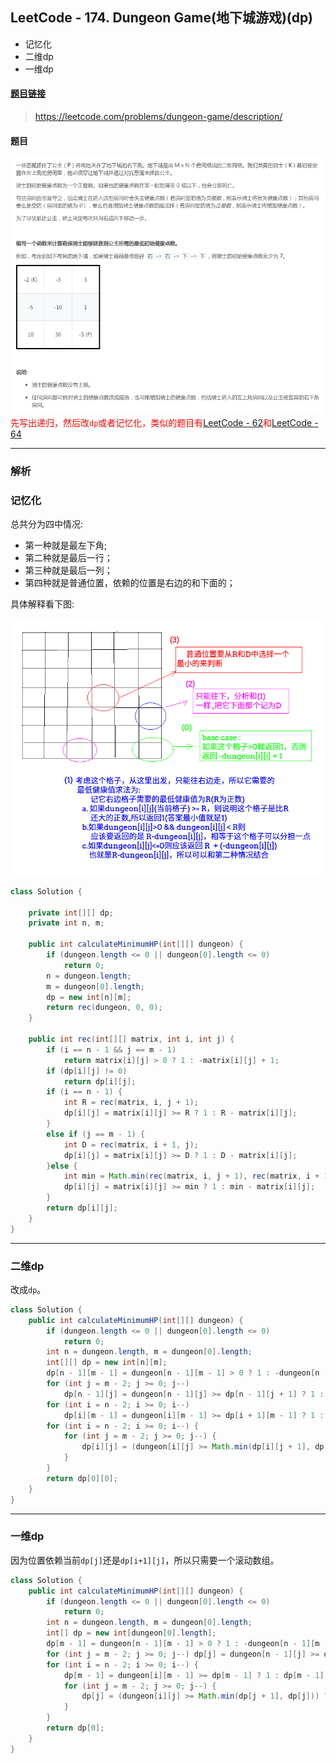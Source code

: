 ﻿## LeetCode - 174. Dungeon Game(地下城游戏)(dp)

 - 记忆化
 - 二维dp
 - 一维dp

#### [题目链接](https://leetcode.com/problems/dungeon-game/description/)

> https://leetcode.com/problems/dungeon-game/description/

#### 题目
![在这里插入图片描述](images/174_t.png)
<font color = red>先写出递归，然后改`dp`或者记忆化，类似的题目有[LeetCode - 62](https://blog.csdn.net/zxzxzx0119/article/details/81807910)和[LeetCode - 64](https://blog.csdn.net/zxzxzx0119/article/details/81227300)</font>
***
### 解析
### 记忆化

总共分为四中情况:

 - 第一种就是最左下角;
 - 第二种就是最后一行；
 - 第三种就是最后一列；
 - 第四种就是普通位置，依赖的位置是右边的和下面的；

具体解释看下图: 

![在这里插入图片描述](images/174_s.png)



```java
class Solution {

    private int[][] dp;
    private int n, m;

    public int calculateMinimumHP(int[][] dungeon) {
        if (dungeon.length <= 0 || dungeon[0].length <= 0)
            return 0;
        n = dungeon.length;
        m = dungeon[0].length;
        dp = new int[n][m];
        return rec(dungeon, 0, 0);  
    }

    public int rec(int[][] matrix, int i, int j) {
        if (i == n - 1 && j == m - 1) 
            return matrix[i][j] > 0 ? 1 : -matrix[i][j] + 1;
        if (dp[i][j] != 0) 
            return dp[i][j];
        if (i == n - 1) {
            int R = rec(matrix, i, j + 1);
            dp[i][j] = matrix[i][j] >= R ? 1 : R - matrix[i][j];
        }
        else if (j == m - 1) {
            int D = rec(matrix, i + 1, j);
            dp[i][j] = matrix[i][j] >= D ? 1 : D - matrix[i][j];
        }else {
            int min = Math.min(rec(matrix, i, j + 1), rec(matrix, i + 1, j));
            dp[i][j] = matrix[i][j] >= min ? 1 : min - matrix[i][j];
        }
        return dp[i][j];
    }
}

```
***
### 二维dp
改成`dp`。
```java
class Solution {
    public int calculateMinimumHP(int[][] dungeon) {
        if (dungeon.length <= 0 || dungeon[0].length <= 0)
            return 0;
        int n = dungeon.length, m = dungeon[0].length;
        int[][] dp = new int[n][m];
        dp[n - 1][m - 1] = dungeon[n - 1][m - 1] > 0 ? 1 : -dungeon[n - 1][m - 1] + 1;
        for (int j = m - 2; j >= 0; j--)
            dp[n - 1][j] = dungeon[n - 1][j] >= dp[n - 1][j + 1] ? 1 : dp[n - 1][j + 1] - dungeon[n - 1][j];
        for (int i = n - 2; i >= 0; i--)
            dp[i][m - 1] = dungeon[i][m - 1] >= dp[i + 1][m - 1] ? 1 : dp[i + 1][m - 1] - dungeon[i][m - 1];
        for (int i = n - 2; i >= 0; i--) {
            for (int j = m - 2; j >= 0; j--) {
                dp[i][j] = (dungeon[i][j] >= Math.min(dp[i][j + 1], dp[i + 1][j])) ? 1 : Math.min(dp[i][j + 1], dp[i + 1][j]) - dungeon[i][j];
            }
        }
        return dp[0][0];
    }
}

```
***
### 一维dp
因为位置依赖当前`dp[j]`还是`dp[i+1][j]`，所以只需要一个滚动数组。
```java
class Solution {
    public int calculateMinimumHP(int[][] dungeon) {
        if (dungeon.length <= 0 || dungeon[0].length <= 0)
            return 0;
        int n = dungeon.length, m = dungeon[0].length;
        int[] dp = new int[dungeon[0].length];
        dp[m - 1] = dungeon[n - 1][m - 1] > 0 ? 1 : -dungeon[n - 1][m - 1] + 1;
        for (int j = m - 2; j >= 0; j--) dp[j] = dungeon[n - 1][j] >= dp[j + 1] ? 1 : dp[j + 1] - dungeon[n - 1][j];
        for (int i = n - 2; i >= 0; i--) {
            dp[m - 1] = dungeon[i][m - 1] >= dp[m - 1] ? 1 : dp[m - 1] - dungeon[i][m - 1];
            for (int j = m - 2; j >= 0; j--) {
                dp[j] = (dungeon[i][j] >= Math.min(dp[j + 1], dp[j])) ? 1 : Math.min(dp[j + 1], dp[j]) - dungeon[i][j];
            }
        }
        return dp[0];
    }
}

```

